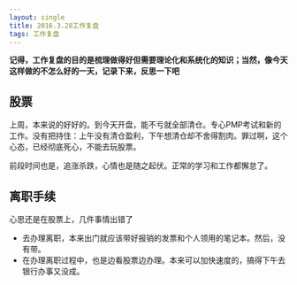 ```yaml
---
layout: single
title: 2016.3.28工作复盘
tags: 工作复盘
---
```


**记得，工作复盘的目的是梳理做得好但需要理论化和系统化的知识；当然，像今天这样做的不怎么好的一天，记录下来，反思一下吧**

## 股票
上周，本来说的好好的。到今天开盘，能不亏就全部清仓。专心PMP考试和新的工作。没有把持住：上午没有清仓盈利，下午想清仓却不舍得割肉。罪过啊，这个心态，已经彻底死心，不能去玩股票。

前段时间也是，追涨杀跌，心情也是随之起伏。正常的学习和工作都懈怠了。

## 离职手续
心思还是在股票上，几件事情出错了
+ 去办理离职，本来出门就应该带好报销的发票和个人领用的笔记本。然后，没有带。
+ 在办理离职过程中，也是边看股票边办理。本来可以加快速度的，搞得下午去银行办事又没成。